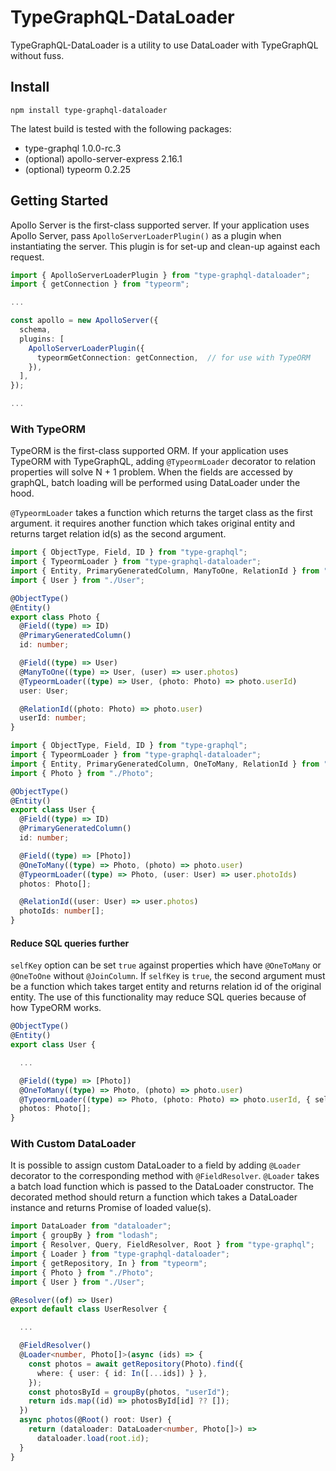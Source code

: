 # TypeGraphQL-DataLoader

TypeGraphQL-DataLoader is a utility to use DataLoader with TypeGraphQL without fuss.

## Install

```
npm install type-graphql-dataloader
```

The latest build is tested with the following packages:

- type-graphql 1.0.0-rc.3
- (optional) apollo-server-express 2.16.1
- (optional) typeorm 0.2.25

## Getting Started

Apollo Server is the first-class supported server. If your application uses Apollo Server, pass `ApolloServerLoaderPlugin()` as a plugin when instantiating the server. This plugin is for set-up and clean-up against each request.

```ts
import { ApolloServerLoaderPlugin } from "type-graphql-dataloader";
import { getConnection } from "typeorm";

...

const apollo = new ApolloServer({
  schema,
  plugins: [
    ApolloServerLoaderPlugin({
      typeormGetConnection: getConnection,  // for use with TypeORM
    }),
  ],
});

...
```

### With TypeORM

TypeORM is the first-class supported ORM. If your application uses TypeORM with TypeGraphQL, adding `@TypeormLoader` decorator to relation properties will solve N + 1 problem. When the fields are accessed by graphQL, batch loading will be performed using DataLoader under the hood.

`@TypeormLoader` takes a function which returns the target class as the first argument. it requires another function which takes original entity and returns target relation id(s) as the second argument.

```ts
import { ObjectType, Field, ID } from "type-graphql";
import { TypeormLoader } from "type-graphql-dataloader";
import { Entity, PrimaryGeneratedColumn, ManyToOne, RelationId } from "typeorm";
import { User } from "./User";

@ObjectType()
@Entity()
export class Photo {
  @Field((type) => ID)
  @PrimaryGeneratedColumn()
  id: number;

  @Field((type) => User)
  @ManyToOne((type) => User, (user) => user.photos)
  @TypeormLoader((type) => User, (photo: Photo) => photo.userId)
  user: User;

  @RelationId((photo: Photo) => photo.user)
  userId: number;
}
```

```ts
import { ObjectType, Field, ID } from "type-graphql";
import { TypeormLoader } from "type-graphql-dataloader";
import { Entity, PrimaryGeneratedColumn, OneToMany, RelationId } from "typeorm";
import { Photo } from "./Photo";

@ObjectType()
@Entity()
export class User {
  @Field((type) => ID)
  @PrimaryGeneratedColumn()
  id: number;

  @Field((type) => [Photo])
  @OneToMany((type) => Photo, (photo) => photo.user)
  @TypeormLoader((type) => Photo, (user: User) => user.photoIds)
  photos: Photo[];

  @RelationId((user: User) => user.photos)
  photoIds: number[];
}
```

#### Reduce SQL queries further

`selfKey` option can be set `true` against properties which have `@OneToMany` or `@OneToOne` without `@JoinColumn`. If `selfKey` is `true`, the second argument must be a function which takes target entity and returns relation id of the original entity. The use of this functionality may reduce SQL queries because of how TypeORM works.

```ts
@ObjectType()
@Entity()
export class User {

  ...

  @Field((type) => [Photo])
  @OneToMany((type) => Photo, (photo) => photo.user)
  @TypeormLoader((type) => Photo, (photo: Photo) => photo.userId, { selfKey: true })
  photos: Photo[];
}
```

### With Custom DataLoader

It is possible to assign custom DataLoader to a field by adding `@Loader` decorator to the corresponding method with `@FieldResolver`. `@Loader` takes a batch load function which is passed to the DataLoader constructor. The decorated method should return a function which takes a DataLoader instance and returns Promise of loaded value(s).

```ts
import DataLoader from "dataloader";
import { groupBy } from "lodash";
import { Resolver, Query, FieldResolver, Root } from "type-graphql";
import { Loader } from "type-graphql-dataloader";
import { getRepository, In } from "typeorm";
import { Photo } from "./Photo";
import { User } from "./User";

@Resolver((of) => User)
export default class UserResolver {

  ...

  @FieldResolver()
  @Loader<number, Photo[]>(async (ids) => {
    const photos = await getRepository(Photo).find({
      where: { user: { id: In([...ids]) } },
    });
    const photosById = groupBy(photos, "userId");
    return ids.map((id) => photosById[id] ?? []);
  })
  async photos(@Root() root: User) {
    return (dataloader: DataLoader<number, Photo[]>) =>
      dataloader.load(root.id);
  }
}
```
